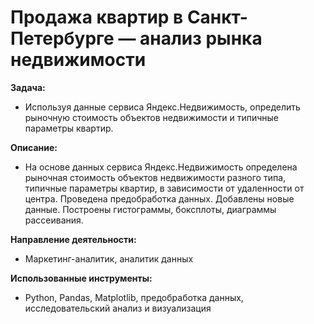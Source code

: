 # Продажа квартир в Санкт-Петербурге — анализ рынка недвижимости
**Задача:**
- Используя данные сервиса Яндекс.Недвижимость, определить рыночную стоимость объектов недвижимости и типичные параметры квартир.

**Описание:**
- На основе данных сервиса Яндекс.Недвижимость определена рыночная стоимость
объектов недвижимости разного типа, типичные параметры квартир, в зависимости от
удаленности от центра. Проведена предобработка данных. Добавлены новые данные.
Построены гистограммы, боксплоты, диаграммы рассеивания.

**Направление деятельности:**
- Маркетинг-аналитик, аналитик данных
	
**Использованные инструменты:**
- Python, Pandas, Matplotlib, предобработка данных, исследовательский анализ и визуализация